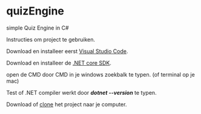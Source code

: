 # quizEngine
simple Quiz Engine in C#

Instructies om project te gebruiken.

Download en installeer eerst [Visual Studio Code](https://code.visualstudio.com/).

Download en installeer de [.NET core SDK](https://dotnet.microsoft.com/download).

open de CMD door CMD in je windows zoekbalk te typen. (of terminal op je mac)

Test of .NET compiler werkt door **_dotnet --version_** te typen.

Download of [clone](https://help.github.com/en/articles/cloning-a-repository) het project naar je computer.



